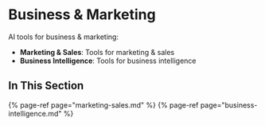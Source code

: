 # Business & Marketing

AI tools for business & marketing:

- **Marketing & Sales**: Tools for marketing & sales
- **Business Intelligence**: Tools for business intelligence

## In This Section

{% page-ref page="marketing-sales.md" %}
{% page-ref page="business-intelligence.md" %}
